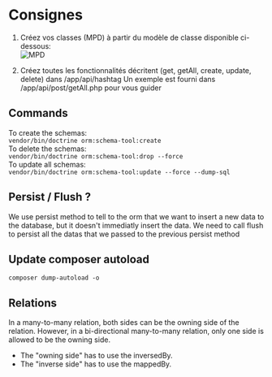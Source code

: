 # Consignes
1) Créez vos classes (MPD) à partir du modèle de classe disponible ci-dessous:  
![MPD](https://i.imgur.com/k0W07Rt.png)

2) Créez toutes les fonctionnalités décritent (get, getAll, create, update, delete) dans /app/api/hashtag
Un exemple est fourni dans /app/api/post/getAll.php pour vous guider

## Commands  
To create the schemas:  
`vendor/bin/doctrine orm:schema-tool:create`  
To delete the schemas:  
`vendor/bin/doctrine orm:schema-tool:drop --force`  
To update all schemas:  
`vendor/bin/doctrine orm:schema-tool:update --force --dump-sql`  

## Persist / Flush ?  
We use persist method to tell to the orm that we want to insert a new data to the database, but it doesn't immediatly insert the data. We need to call flush to persist all the datas that we passed to the previous persist method

## Update composer autoload  
`composer dump-autoload -o`

## Relations
In a many-to-many relation, both sides can be the owning side of the relation. However, in a bi-directional many-to-many relation, only one side is allowed to be the owning side.  
- The "owning side" has to use the inversedBy.  
- The "inverse side" has to use the mappedBy.
